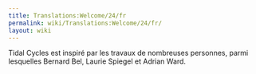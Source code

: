 ```yaml
---
title: Translations:Welcome/24/fr
permalink: wiki/Translations:Welcome/24/fr/
layout: wiki
---
```


Tidal Cycles est inspiré par les travaux de nombreuses personnes, parmi
lesquelles Bernard Bel, Laurie Spiegel et Adrian Ward.
